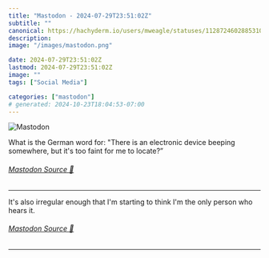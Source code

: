 ```yaml
---
title: "Mastodon - 2024-07-29T23:51:02Z"
subtitle: ""
canonical: https://hachyderm.io/users/mweagle/statuses/112872460288531063
description:
image: "/images/mastodon.png"

date: 2024-07-29T23:51:02Z
lastmod: 2024-07-29T23:51:02Z
image: ""
tags: ["Social Media"]

categories: ["mastodon"]
# generated: 2024-10-23T18:04:53-07:00
---
```

![Mastodon](/images/mastodon.png)

<p>What is the German word for: &quot;There is an electronic device beeping somewhere, but it&#39;s too faint for me to locate?”</p>


###### [Mastodon Source 🐘](https://hachyderm.io/@mweagle/112872460288531063)

___

<p>It&#39;s also irregular enough that I&#39;m starting to think I&#39;m the only person who hears it.</p>


###### [Mastodon Source 🐘](https://hachyderm.io/@mweagle/112872513817402097)

___
